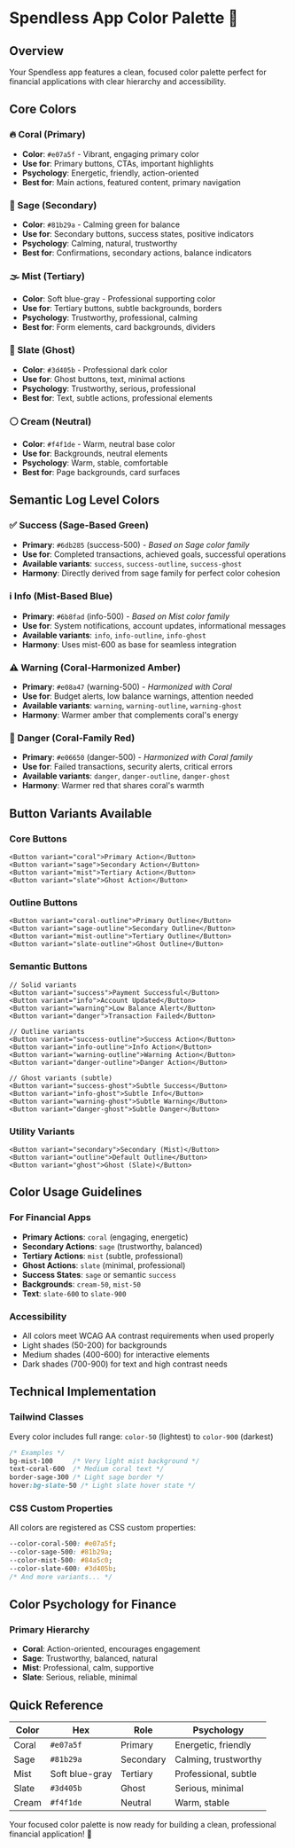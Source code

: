 # Spendless App Color Palette 🎨

## Overview
Your Spendless app features a clean, focused color palette perfect for financial applications with clear hierarchy and accessibility.

## Core Colors

### 🔥 Coral (Primary)
- **Color**: `#e07a5f` - Vibrant, engaging primary color
- **Use for**: Primary buttons, CTAs, important highlights
- **Psychology**: Energetic, friendly, action-oriented
- **Best for**: Main actions, featured content, primary navigation

### 🌿 Sage (Secondary) 
- **Color**: `#81b29a` - Calming green for balance
- **Use for**: Secondary buttons, success states, positive indicators
- **Psychology**: Calming, natural, trustworthy
- **Best for**: Confirmations, secondary actions, balance indicators

### 🌫️ Mist (Tertiary)
- **Color**: Soft blue-gray - Professional supporting color
- **Use for**: Tertiary buttons, subtle backgrounds, borders
- **Psychology**: Trustworthy, professional, calming
- **Best for**: Form elements, card backgrounds, dividers

### 🔘 Slate (Ghost)
- **Color**: `#3d405b` - Professional dark color
- **Use for**: Ghost buttons, text, minimal actions
- **Psychology**: Trustworthy, serious, professional
- **Best for**: Text, subtle actions, professional elements

### ⚪ Cream (Neutral)
- **Color**: `#f4f1de` - Warm, neutral base color
- **Use for**: Backgrounds, neutral elements
- **Psychology**: Warm, stable, comfortable
- **Best for**: Page backgrounds, card surfaces

## Semantic Log Level Colors

### ✅ Success (Sage-Based Green)
- **Primary**: `#6db285` (success-500) - *Based on Sage color family*
- **Use for**: Completed transactions, achieved goals, successful operations
- **Available variants**: `success`, `success-outline`, `success-ghost`
- **Harmony**: Directly derived from sage family for perfect color cohesion

### ℹ️ Info (Mist-Based Blue)
- **Primary**: `#6b8fad` (info-500) - *Based on Mist color family*
- **Use for**: System notifications, account updates, informational messages
- **Available variants**: `info`, `info-outline`, `info-ghost`
- **Harmony**: Uses mist-600 as base for seamless integration

### ⚠️ Warning (Coral-Harmonized Amber)
- **Primary**: `#e08a47` (warning-500) - *Harmonized with Coral*
- **Use for**: Budget alerts, low balance warnings, attention needed
- **Available variants**: `warning`, `warning-outline`, `warning-ghost`
- **Harmony**: Warmer amber that complements coral's energy

### 🚨 Danger (Coral-Family Red)
- **Primary**: `#e06650` (danger-500) - *Harmonized with Coral family*
- **Use for**: Failed transactions, security alerts, critical errors
- **Available variants**: `danger`, `danger-outline`, `danger-ghost`
- **Harmony**: Warmer red that shares coral's warmth

## Button Variants Available

### Core Buttons
```tsx
<Button variant="coral">Primary Action</Button>
<Button variant="sage">Secondary Action</Button>
<Button variant="mist">Tertiary Action</Button>
<Button variant="slate">Ghost Action</Button>
```

### Outline Buttons
```tsx
<Button variant="coral-outline">Primary Outline</Button>
<Button variant="sage-outline">Secondary Outline</Button>
<Button variant="mist-outline">Tertiary Outline</Button>
<Button variant="slate-outline">Ghost Outline</Button>
```

### Semantic Buttons
```tsx
// Solid variants
<Button variant="success">Payment Successful</Button>
<Button variant="info">Account Updated</Button>
<Button variant="warning">Low Balance Alert</Button>
<Button variant="danger">Transaction Failed</Button>

// Outline variants
<Button variant="success-outline">Success Action</Button>
<Button variant="info-outline">Info Action</Button>
<Button variant="warning-outline">Warning Action</Button>
<Button variant="danger-outline">Danger Action</Button>

// Ghost variants (subtle)
<Button variant="success-ghost">Subtle Success</Button>
<Button variant="info-ghost">Subtle Info</Button>
<Button variant="warning-ghost">Subtle Warning</Button>
<Button variant="danger-ghost">Subtle Danger</Button>
```

### Utility Variants
```tsx
<Button variant="secondary">Secondary (Mist)</Button>
<Button variant="outline">Default Outline</Button>
<Button variant="ghost">Ghost (Slate)</Button>
```

## Color Usage Guidelines

### For Financial Apps
- **Primary Actions**: `coral` (engaging, energetic)
- **Secondary Actions**: `sage` (trustworthy, balanced) 
- **Tertiary Actions**: `mist` (subtle, professional)
- **Ghost Actions**: `slate` (minimal, professional)
- **Success States**: `sage` or semantic `success`
- **Backgrounds**: `cream-50`, `mist-50`
- **Text**: `slate-600` to `slate-900`

### Accessibility
- All colors meet WCAG AA contrast requirements when used properly
- Light shades (50-200) for backgrounds
- Medium shades (400-600) for interactive elements
- Dark shades (700-900) for text and high contrast needs

## Technical Implementation

### Tailwind Classes
Every color includes full range: `color-50` (lightest) to `color-900` (darkest)

```css
/* Examples */
bg-mist-100     /* Very light mist background */
text-coral-600  /* Medium coral text */
border-sage-300 /* Light sage border */
hover:bg-slate-50 /* Light slate hover state */
```

### CSS Custom Properties
All colors are registered as CSS custom properties:
```css
--color-coral-500: #e07a5f;
--color-sage-500: #81b29a;
--color-mist-500: #84a5c0;
--color-slate-600: #3d405b;
/* And more variants... */
```

## Color Psychology for Finance

### Primary Hierarchy
- **Coral**: Action-oriented, encourages engagement
- **Sage**: Trustworthy, balanced, natural
- **Mist**: Professional, calm, supportive
- **Slate**: Serious, reliable, minimal

## Quick Reference

| Color | Hex | Role | Psychology |
|-------|-----|------|-----------|
| Coral | `#e07a5f` | Primary | Energetic, friendly |
| Sage | `#81b29a` | Secondary | Calming, trustworthy |
| Mist | Soft blue-gray | Tertiary | Professional, subtle |
| Slate | `#3d405b` | Ghost | Serious, minimal |
| Cream | `#f4f1de` | Neutral | Warm, stable |

Your focused color palette is now ready for building a clean, professional financial application! 🚀
